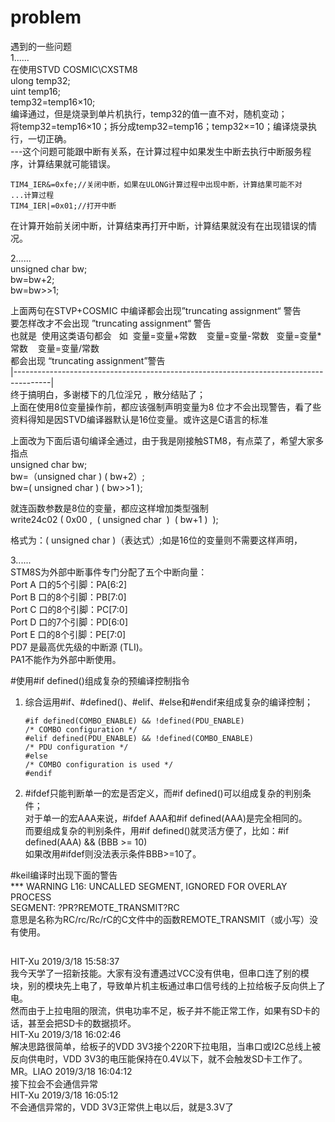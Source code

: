 # problem
遇到的一些问题  
1......  
在使用STVD COSMIC\CXSTM8  
ulong temp32;  
uint temp16;  
temp32=temp16×10;  
编译通过，但是烧录到单片机执行，temp32的值一直不对，随机变动；  
将temp32=temp16×10；拆分成temp32=temp16；temp32×=10；编译烧录执行，一切正确。  
---这个问题可能跟中断有关系，在计算过程中如果发生中断去执行中断服务程序，计算结果就可能错误。  

    TIM4_IER&=0xfe;//关闭中断，如果在ULONG计算过程中出现中断，计算结果可能不对
    ...计算过程
    TIM4_IER|=0x01;//打开中断  
在计算开始前关闭中断，计算结束再打开中断，计算结果就没有在出现错误的情况。

2......  
unsigned char bw;  
bw=bw+2;  
bw=bw>>1;  
  
上面两句在STVP+COSMIC 中编译都会出现”truncating assignment“ 警告  
要怎样改才不会出现 ”truncating assignment“ 警告  
也就是  使用这类语句都会   如  变量=变量+常数    变量=变量-常数   变量=变量\*常数    变量=变量/常数   
都会出现 “truncating assignment”警告   
|---------------------------------------------------------------------------------------|  
终于搞明白，多谢楼下的几位淫兄 ，散分结贴了；  
上面在使用8位变量操作前，都应该强制声明变量为8 位才不会出现警告，看了些资料得知是因STVD编译器默认是16位变量。或许这是C语言的标准  
  
上面改为下面后语句编译全通过，由于我是刚接触STM8，有点菜了，希望大家多指点  
unsigned char bw;  
bw=（unsigned char ) ( bw+2）;  
bw=( unsigned char ) ( bw>>1 );  
  
就连函数参数是8位的变量，都应这样增加类型强制  
write24c02 ( 0x00 ,  ( unsigned char  )  ( bw+1 )  );  
  
格式为：( unsigned char )（表达式）;如是16位的变量则不需要这样声明，   

3......  
STM8S为外部中断事件专门分配了五个中断向量：  
Port A 口的5个引脚：PA[6:2]  
Port B 口的8个引脚：PB[7:0]  
Port C 口的8个引脚：PC[7:0]  
Port D 口的7个引脚：PD[6:0]  
Port E 口的8个引脚：PE[7:0]  
PD7 是最高优先级的中断源 (TLI)。  
PA1不能作为外部中断使用。  

 #使用#if defined()组成复杂的预编译控制指令  
1. 综合运用#if、#defined()、#elif、#else和#endif来组成复杂的编译控制；  

    `#if defined(COMBO_ENABLE) && !defined(PDU_ENABLE)`  
    `/* COMBO configuration */`  
    `#elif defined(PDU_ENABLE) && !defined(COMBO_ENABLE)`  
    `/* PDU configuration */`  
    `#else`  
    `/* COMBO configuration is used */`  
    `#endif`   
2. #ifdef只能判断单一的宏是否定义，而#if defined()可以组成复杂的判别条件；  
对于单一的宏AAA来说，#ifdef AAA和#if defined(AAA)是完全相同的。  
而要组成复杂的判别条件，用#if defined()就灵活方便了，比如：#if defined(AAA) && (BBB >= 10)  
如果改用#ifdef则没法表示条件BBB>=10了。  

 #keil编译时出现下面的警告  
*** WARNING L16: UNCALLED SEGMENT, IGNORED FOR OVERLAY PROCESS  
    SEGMENT: ?PR?REMOTE_TRANSMIT?RC  
意思是名称为RC/rc/Rc/rC的C文件中的函数REMOTE_TRANSMIT（或小写）没有使用。

##
HIT-Xu 2019/3/18 15:58:37  
我今天学了一招新技能。大家有没有遭遇过VCC没有供电，但串口连了别的模块，别的模块先上电了，导致单片机主板通过串口信号线的上拉给板子反向供上了电。  
然而由于上拉电阻的限流，供电功率不足，板子并不能正常工作，如果有SD卡的话，甚至会把SD卡的数据损坏。  
HIT-Xu 2019/3/18 16:02:46  
解决思路很简单，给板子的VDD 3V3接个220R下拉电阻，当串口或I2C总线上被反向供电时，VDD 3V3的电压能保持在0.4V以下，就不会触发SD卡工作了。  
MR。LIAO 2019/3/18 16:04:12  
接下拉会不会通信异常  
HIT-Xu 2019/3/18 16:05:12  
不会通信异常的，VDD 3V3正常供上电以后，就是3.3V了  
